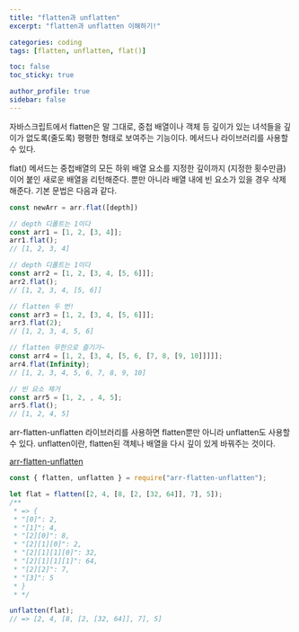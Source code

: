 ```yaml
---
title: "flatten과 unflatten"
excerpt: "flatten과 unflatten 이해하기!"

categories: coding
tags: [flatten, unflatten, flat()]

toc: false
toc_sticky: true

author_profile: true
sidebar: false
---
```


자바스크립트에서 flatten은 말 그대로, 중첩 배열이나 객체 등 깊이가 있는 녀석들을 깊이가 없도록(줄도록) 평평한 형태로 보여주는 기능이다. 메서드나 라이브러리를 사용할 수 있다.


flat() 메서드는 중첩배열의 모든 하위 배열 요소를 지정한 깊이까지 (지정한 횟수만큼) 이어 붙인 새로운 배열을 리턴해준다. 뿐만 아니라 배열 내에 빈 요소가 있을 경우 삭제해준다. 기본 문법은 다음과 같다.

```javascript
const newArr = arr.flat([depth])
```

```javascript
// depth 디폴트는 1이다
const arr1 = [1, 2, [3, 4]];
arr1.flat();
// [1, 2, 3, 4]

// depth 디폴트는 1이다
const arr2 = [1, 2, [3, 4, [5, 6]]];
arr2.flat();
// [1, 2, 3, 4, [5, 6]]

// flatten 두 번!
const arr3 = [1, 2, [3, 4, [5, 6]]];
arr3.flat(2);
// [1, 2, 3, 4, 5, 6]

// flatten 무한으로 즐기기~
const arr4 = [1, 2, [3, 4, [5, 6, [7, 8, [9, 10]]]]];
arr4.flat(Infinity);
// [1, 2, 3, 4, 5, 6, 7, 8, 9, 10]

// 빈 요소 제거
const arr5 = [1, 2, , 4, 5];
arr5.flat();
// [1, 2, 4, 5]
```

arr-flatten-unflatten 라이브러리를 사용하면 flatten뿐만 아니라 unflatten도 사용할 수 있다. unflatten이란, flatten된 객체나 배열을 다시 깊이 있게 바꿔주는 것이다.

[arr-flatten-unflatten](https://www.npmjs.com/package/arr-flatten-unflatten)

```javascript
const { flatten, unflatten } = require("arr-flatten-unflatten");

let flat = flatten([2, 4, [8, [2, [32, 64]], 7], 5]);
/**
 * => {
 * "[0]": 2,
 * "[1]": 4,
 * "[2][0]": 8,
 * "[2][1][0]": 2,
 * "[2][1][1][0]": 32,
 * "[2][1][1][1]": 64,
 * "[2][2]": 7,
 * "[3]": 5
 * }
 * */

unflatten(flat);
// => [2, 4, [8, [2, [32, 64]], 7], 5]
```

